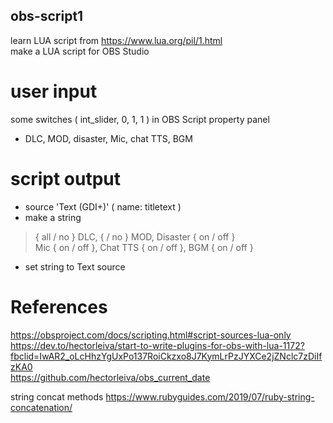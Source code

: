 ## obs-script1
learn LUA script from https://www.lua.org/pil/1.html </br>
make a LUA script for OBS Studio
# user input
some switches ( int_slider, 0, 1, 1 ) in OBS Script property panel </br>
- DLC, MOD, disaster, Mic, chat TTS, BGM
# script output
- source 'Text (GDI+)' ( name: titletext ) </br>
- make a string 
> { all / no } DLC, { / no } MOD, Disaster { on / off } </br>
> Mic { on / off }, Chat TTS { on / off }, BGM { on / off } </br>
- set string to Text source
# References
https://obsproject.com/docs/scripting.html#script-sources-lua-only  </br>
https://dev.to/hectorleiva/start-to-write-plugins-for-obs-with-lua-1172?fbclid=IwAR2_oLcHhzYgUxPo137RoiCkzxo8J7KymLrPzJYXCe2jZNclc7zDiIfzKA0  </br>
https://github.com/hectorleiva/obs_current_date  </br>

string concat methods
https://www.rubyguides.com/2019/07/ruby-string-concatenation/
